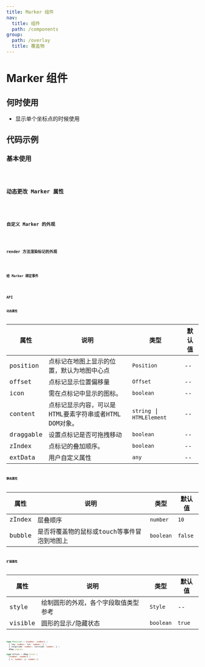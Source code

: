```yaml
---
title: Marker 组件
nav:
  title: 组件
  path: /components
group:
  path: /overlay
  title: 覆盖物
---
```


# Marker 组件

## 何时使用

- 显示单个坐标点的时候使用

## 代码示例

### 基本使用

<code src="./demo/demo-01.tsx" />

### 动态更改 Marker 属性

<code src="./demo/demo-02.tsx" />

### 自定义 Marker 的外观

<code src="./demo/demo-03.tsx" />

### render 方法渲染标记的外观

<code src="./demo/demo-04.tsx" />

### 给 Marker 绑定事件

<code src="./demo/demo-05.tsx" />

## API

### 动态属性

| 属性 |说明|类型|默认值|
|-----|----|----|----|
|position| 点标记在地图上显示的位置，默认为地图中心点 | `Position` | -- |
|offset| 点标记显示位置偏移量 | `Offset` | -- |
|icon| 需在点标记中显示的图标。 | `boolean` | -- |
|content| 点标记显示内容，可以是HTML要素字符串或者HTML DOM对象。 | `string` \| `HTMLElement` | -- |
|draggable| 设置点标记是否可拖拽移动 | `boolean` | -- |
|zIndex| 点标记的叠加顺序。 | `boolean` | -- |
|extData| 用户自定义属性 | `any` | -- |

### 静态属性

| 属性 |说明|类型|默认值|
|-----|----|----|----|
|zIndex| 层叠顺序 | `number` | `10` |
|bubble| 是否将覆盖物的鼠标或touch等事件冒泡到地图上 | `boolean` | `false` |

### 扩展属性

| 属性 |说明|类型|默认值|
|-----|----|----|----|
|style| 绘制圆形的外观，各个字段取值类型参考 | `Style` | -- |
|visible| 圆形的显示/隐藏状态 | `boolean` | `true` |

```ts
type Position = [number, number] | 
  { lng: number; lat: number; } | 
  { longitude: number; latitude: number; } |
  AMap.LngLat;

type Offset = AMap.Pixel |
  [number, number] |
  { x: number, y: number };
```
